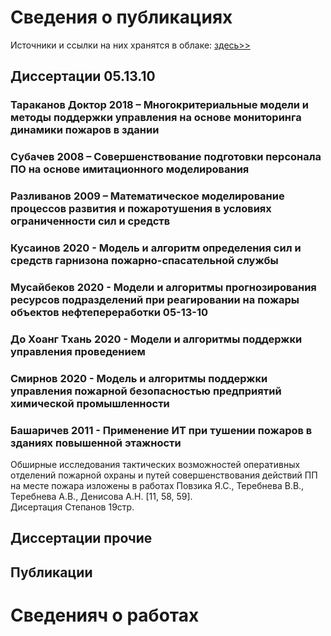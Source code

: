 # Сведения о публикациях

Источники и ссылки на них хранятся в облаке: [здесь>>](https://cloud.mail.ru/public/ToJr%2F5hHbgC66Y)

## Диссертации 05.13.10
### Тараканов Доктор 2018 – Многокритериальные модели и методы поддержки управления на основе мониторинга динамики пожаров в здании

### Субачев 2008 – Совершенствование подготовки персонала ПО на основе имитационного моделирования

### Разливанов 2009 – Математическое моделирование процессов развития и пожаротушения в условиях ограниченности сил и средств

### Кусаинов 2020 - Модель и алгоритм определения сил и средств гарнизона пожарно-спасательной службы

### Мусайбеков 2020 - Модели и алгоритмы прогнозирования ресурсов подразделений при реагировании на пожары объектов нефтепереработки 05-13-10

### До Хоанг Тхань 2020 - Модели и алгоритмы поддержки управления проведением

### Смирнов 2020 - Модель и алгоритмы поддержки управления пожарной безопасностью предприятий химической промышленности

### Башаричев 2011 - Применение ИТ при тушении пожаров в зданиях повышенной этажности

Обширные исследования тактических возможностей оперативных отделений пожарной охраны и путей совершенствования действий ПП на месте пожара изложены в работах Повзика Я.С., Теребнева В.В., Теребнева А.В., Денисова А.Н. [11, 58, 59].\
Дисертация Степанов 19стр.


## Диссертации прочие

## Публикации

# Сведенияч о работах